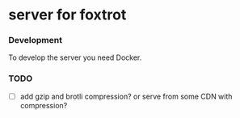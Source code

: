 # server for foxtrot

### Development

To develop the server you need Docker.

### TODO

- [ ] add gzip and brotli compression? or serve from some CDN with compression?
